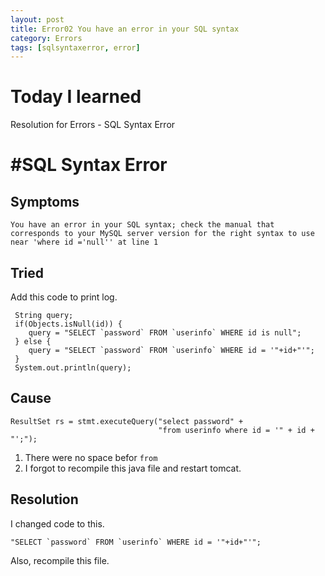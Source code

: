```yaml
---
layout: post
title: Error02 You have an error in your SQL syntax
category: Errors 
tags: [sqlsyntaxerror, error]
---
```


# Today I learned
Resolution for Errors - SQL Syntax Error


# #SQL Syntax Error
Symptoms
-----------------
```
You have an error in your SQL syntax; check the manual that corresponds to your MySQL server version for the right syntax to use near 'where id ='null'' at line 1
```

Tried
-----------------
Add this code to print log.
```
 String query;
 if(Objects.isNull(id)) {
    query = "SELECT `password` FROM `userinfo` WHERE id is null"; 
 } else {
    query = "SELECT `password` FROM `userinfo` WHERE id = '"+id+"'"; 
 }
 System.out.println(query);
```

Cause
-----------------
```
ResultSet rs = stmt.executeQuery("select password" +
                                 "from userinfo where id = '" + id + "';"); 
```
1. There were no space befor `from`
2. I forgot to recompile this java file and restart tomcat.

Resolution
-----------------
I changed code to this.
```
"SELECT `password` FROM `userinfo` WHERE id = '"+id+"'"; 
```
Also, recompile this file.